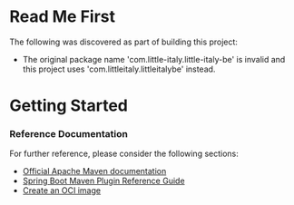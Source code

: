 # Read Me First
The following was discovered as part of building this project:

* The original package name 'com.little-italy.little-italy-be' is invalid and this project uses 'com.littleitaly.littleitalybe' instead.

# Getting Started

### Reference Documentation
For further reference, please consider the following sections:

* [Official Apache Maven documentation](https://maven.apache.org/guides/index.html)
* [Spring Boot Maven Plugin Reference Guide](https://docs.spring.io/spring-boot/docs/2.6.7/maven-plugin/reference/html/)
* [Create an OCI image](https://docs.spring.io/spring-boot/docs/2.6.7/maven-plugin/reference/html/#build-image)

